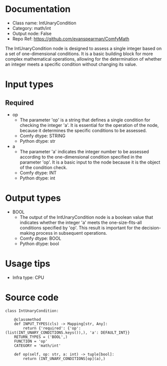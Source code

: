 # Documentation
- Class name: IntUnaryCondition
- Category: math/int
- Output node: False
- Repo Ref: https://github.com/evanspearman/ComfyMath

The IntUnaryCondition node is designed to assess a single integer based on a set of one-dimensional conditions. It is a basic building block for more complex mathematical operations, allowing for the determination of whether an integer meets a specific condition without changing its value.

# Input types
## Required
- op
    - The parameter 'op' is a string that defines a single condition for checking the integer 'a'. It is essential for the operation of the node, because it determines the specific conditions to be assessed.
    - Comfy dtype: STRING
    - Python dtype: str
- a
    - The parameter 'a' indicates the integer number to be assessed according to the one-dimensional condition specified in the parameter 'op'. It is a basic input to the node because it is the object of the condition check.
    - Comfy dtype: INT
    - Python dtype: int

# Output types
- BOOL
    - The output of the IntUnaryCondition node is a boolean value that indicates whether the integer 'a' meets the one-size-fits-all conditions specified by 'op'. This result is important for the decision-making process in subsequent operations.
    - Comfy dtype: BOOL
    - Python dtype: bool

# Usage tips
- Infra type: CPU

# Source code
```
class IntUnaryCondition:

    @classmethod
    def INPUT_TYPES(cls) -> Mapping[str, Any]:
        return {'required': {'op': (list(INT_UNARY_CONDITIONS.keys()),), 'a': DEFAULT_INT}}
    RETURN_TYPES = ('BOOL',)
    FUNCTION = 'op'
    CATEGORY = 'math/int'

    def op(self, op: str, a: int) -> tuple[bool]:
        return (INT_UNARY_CONDITIONS[op](a),)
```